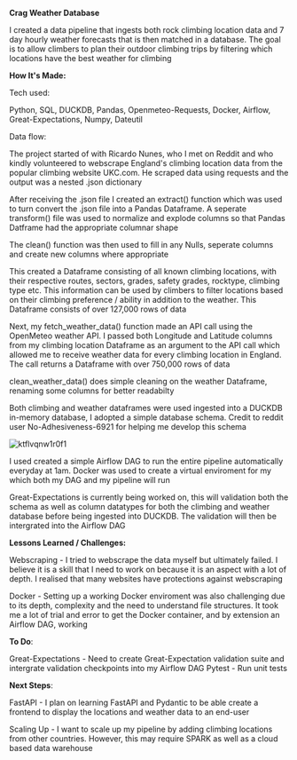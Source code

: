 **Crag Weather Database**

I created a data pipeline that ingests both rock climbing location data and 7 day hourly weather forecasts that is then matched in a database.
The goal is to allow climbers to plan their outdoor climbing trips by filtering which locations have the best weather for climbing

**How It's Made:**

Tech used: 

Python, SQL, DUCKDB, Pandas, Openmeteo-Requests, Docker, Airflow, Great-Expectations, Numpy, Dateutil

Data flow:

The project started of with Ricardo Nunes, who I met on Reddit and who kindly volunteered to webscrape England's climbing location data from the popular climbing website UKC.com. He scraped data using requests and the output was a nested .json dictionary

After receiving the .json file I created an extract() function which was used to turn convert the .json file into a Pandas Dataframe. A seperate transform() file was used to normalize and explode columns so that Pandas Datframe had the appropriate columnar shape

The clean() function was then used to fill in any Nulls, seperate columns and create new columns where appropriate

This created a Dataframe consisting of all known climbing locations, with their respective routes, sectors, grades, safety grades, rocktype, climbing type etc. This information can be used by climbers to filter locations based on their climbing preference / ability in addition to the weather. This Dataframe consists of over 127,000 rows of data

Next, my fetch_weather_data() function made an API call using the OpenMeteo weather API. I passed both Longitude and Latitude columns from my climbing location Dataframe as an argument to the API call which allowed me to receive weather data for every climbing location in England. The call returns a Dataframe with over 750,000 rows of data
 
clean_weather_data() does simple cleaning on the weather Dataframe, renaming some columns for better readabilty

Both climbing and weather dataframes were used ingested into a DUCKDB in-memory database, I adopted a simple database schema. Credit to reddit user No-Adhesiveness-6921 for helping me develop this schema

![ktflvqnw1r0f1](https://github.com/user-attachments/assets/57a316f2-b8d6-46d4-a7e7-e4190578f390)

I used created a simple Airflow DAG to run the entire pipeline automatically everyday at 1am. Docker was used to create a virtual enviroment for my which both my DAG and my pipeline will run

Great-Expectations is currently being worked on, this will validation both the schema as well as column datatypes for both the climbing and weather database before being ingested into DUCKDB. The validation will then be intergrated into the Airflow DAG

**Lessons Learned / Challenges:**

Webscraping - I tried to webscrape the data myself but ultimately failed. I believe it is a skill that I need to work on because it is an aspect with a lot of depth. I realised that many websites have protections against webscraping

Docker - Setting up a working Docker enviroment was also challenging due to its depth, complexity and the need to understand file structures. It took me a lot of trial and error to get the Docker container, and by extension an Airflow DAG, working

**To Do**:

Great-Expectations - Need to create Great-Expectation validation suite and intergrate validation checkpoints into my Airflow DAG
Pytest - Run unit tests

**Next Steps**:

FastAPI - I plan on learning FastAPI and Pydantic to be able create a frontend to display the locations and weather data to an end-user

Scaling Up - I want to scale up my pipeline by adding climbing locations from other countries. However, this may require SPARK as well as a cloud based data warehouse




